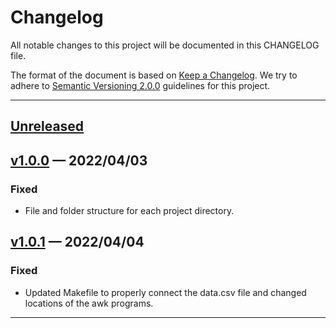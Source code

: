 # Changelog
All notable changes to this project will be documented in this CHANGELOG file.

The format of the document is based on [Keep a Changelog](https://keepachangelog.com/en/1.0.0/).
We try to adhere to [Semantic Versioning 2.0.0](https://semver.org/spec/v2.0.0.html) guidelines for this project.

---

## [Unreleased]


## [v1.0.0] &mdash; 2022/04/03
### Fixed
- File and folder structure for each project directory.

## [v1.0.1] &mdash; 2022/04/04
### Fixed
- Updated Makefile to properly connect the data.csv file and changed locations of the awk programs.
---

[Unreleased]: https://github.com/ogre2/cisc3140_lab3/compare/v1.0.0...HEAD
[v1.0.0]: https://github.com/ogre2/cisc3140_lab3/compare/main...v1.0.0
[v1.0.1]: https://github.com/ogre2/csic3140_lab3/compare/v1.0.0...v1.0.1

